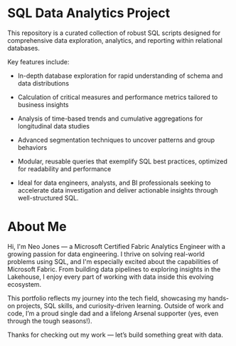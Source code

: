 # SQL Data Analytics Project

This repository is a curated collection of robust SQL scripts designed for comprehensive data exploration, analytics, and reporting within relational databases.

Key features include:

- In-depth database exploration for rapid understanding of schema and data distributions

- Calculation of critical measures and performance metrics tailored to business insights

- Analysis of time-based trends and cumulative aggregations for longitudinal data studies

- Advanced segmentation techniques to uncover patterns and group behaviors

- Modular, reusable queries that exemplify SQL best practices, optimized for readability and performance

- Ideal for data engineers, analysts, and BI professionals seeking to accelerate data investigation and deliver actionable insights through well-structured SQL.

# About Me
Hi, I'm Neo Jones — a Microsoft Certified Fabric Analytics Engineer with a growing passion for data engineering. I thrive on solving real-world problems using SQL, and I'm especially excited about the capabilities of Microsoft Fabric. From building data pipelines to exploring insights in the Lakehouse, I enjoy every part of working with data inside this evolving ecosystem.

This portfolio reflects my journey into the tech field, showcasing my hands-on projects, SQL skills, and curiosity-driven learning. Outside of work and code, I’m a proud single dad and a lifelong Arsenal supporter (yes, even through the tough seasons!).

Thanks for checking out my work — let’s build something great with data.
